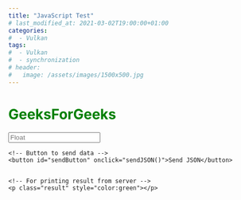 ```yaml
---
title: "JavaScript Test"
# last_modified_at: 2021-03-02T19:00:00+01:00
categories:
#  - Vulkan
tags:
#  - Vulkan
#  - synchronization
# header:
#   image: /assets/images/1500x500.jpg
---
```


<h1 style="color:green;">
    GeeksForGeeks
</h1>

<p> 
    <!-- Making a text input -->
    <input type="number" step="any" id="inputVal" placeholder="Float" /> 
          
    <!-- Button to send data -->
    <button id="sendButton" onclick="sendJSON()">Send JSON</button> 
  
  
    <!-- For printing result from server -->
    <p class="result" style="color:green"></p>   
</p>

<script>
function sendJSON(){ 

			let inputVal = document.getElementById("inputVal").value;
			// Validate inputVal 
			var patternForInputVal=/^-?(\d+(\.\d+)?|\.\d+)$/;
			if (!patternForInputVal.test(inputVal)) {
				alert("Invalid number in textbox: " + inputVal);
				return;
			}
		
			let result = document.getElementById("resultBox");
			let name = document.querySelector('#name'); 
			let email = document.querySelector('#email'); 
			
			// Creating a XHR object 
			let xhr = new XMLHttpRequest(); 
			let url = "https://godbolt.org/api/compiler/g63/compile"; 
		
			// open a connection 
			xhr.open("POST", url, true); 

			// Set the request header i.e. which type of content you are sending 
			xhr.setRequestHeader("Content-Type", "application/json"); 

			// Create a state change callback 
			xhr.onreadystatechange = function () { 
			
				document.getElementById("sendButton").disabled=false;
			
				if (xhr.readyState === 4 && xhr.status === 200) { 

					// Analyze server result:
					var location = this.responseText.lastIndexOf("####RESULT:");
					if (-1 == location) {
						result.innerHTML = this.responseText; 
					}
					else {
						result.innerHTML = this.responseText.substring(location + "####RESULT:".length); 
					}
				} 
			}; 
			
var cppCode = 
"#include <iostream>                                                         \n" +
"#include <algorithm>                                                        \n" +
"float precision_for(float reference) {                                        " +
"	unsigned long long i = *reinterpret_cast<unsigned long long*>(&reference); " +
"    unsigned long long j = i+1;                                               " +
"    float more = *reinterpret_cast<float*>(&j);                               " +
"	unsigned long long k = i-1;                                                " +
"	float less = *reinterpret_cast<float*>(&k);                                " +
"    float precision = std::max(more - reference, reference - less);           " +
"	return precision;                                                          " +
"}                                                                             " +
"int main () {                                                                 " +
"	float precision = precision_for(static_cast<float>({INPUTVAL}));           " +
"    std::cout << \"####RESULT:\" << std::defaultfloat << precision << std::endl;" +
"    return 1;                                                                 " +
"}\n"

			// Converting JSON data to string 
			var data = JSON.stringify({
    "source": cppCode.replace("{INPUTVAL}", inputVal),
    "compiler": "g82",
    "options": {
        "userArguments": "-O3",
        "executeParameters": {
            "args": ["arg1", "arg2"],
            "stdin": "hello, world!"
        },
        "compilerOptions": {
            "executorRequest": true
        },
        "filters": {
            "execute": true
        },
        "tools": [],
        "libraries": [
            {"id": "openssl", "version": "111c"}
        ]
    },
    "lang": "c++",
    "allowStoreCodeDebug": true
}); 

			// Sending data with the request 
			xhr.send(data); 

            document.getElementById("sendButton").disabled=true;
		} 

</script>

